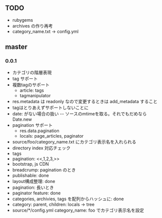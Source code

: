 ## TODO
- rubygems
- archives の作り再考
- category_name.txt -> config.yml

## master
### 0.0.1
- カテゴリの階層表現
- tag サポート
- 複数tagのサポート
  - article: tags
  - tagmanipulator
- res.metadata は readonly なので変更するときは add_metadata すること
- tagはとりあえずサポートしないことに
- date: がない場合の扱い
  -- ソースのmtimeを取る。それでもだめなら Date.new
- pagination サポート
  - res.data.pagination
  - locals: page_articles, paginator
- source/foo/category_name.txt にカテゴリ表示名を入れられる
- directory index 対応チェック
- tags
- pagination: <<,1,2,3,>>
- bootstrap, js CDN
- breadcrump: pagination のとき
- publishable: done
- layout構成整理: done
- pagination: 長いとき
- paginator feature: done
- categories, archivies, tags を配列からハッシュに: done
- category: parent, children: locals -> tree
- source/*/config.yml category_name: foo でカテゴリ表示名を設定

